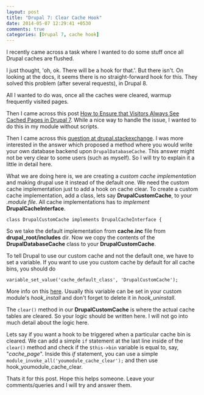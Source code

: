 ```yaml
---
layout: post
title: "Drupal 7: Clear Cache Hook"
date: 2014-05-07 12:29:41 +0530
comments: true
categories: [Drupal 7, cache hook]
---
```


I recently came across a task where I wanted to do some stuff once all Drupal caches are flushed.

I just thought, 'oh, ok. There will be a hook for that.'. But there isn't. On looking at the docs, it seems there is no straight-forward hook for this. They solved this problem (after several requests), in Drupal 8.

All I wanted to do was, once all the caches were cleared, warmup frequently visited pages.

Then I came across this post [How to Ensure that Visitors Always See Cached Pages in Drupal 7](http://tomroelandts.com/articles/how-to-ensure-that-visitors-always-see-cached-pages-in-drupal-7).
While a nice way to handle the issue, I wanted to do this in my module without scripts.

Then I came across this [question at drupal.stackexchange](http://drupal.stackexchange.com/questions/84371/is-there-a-way-to-hook-on-cache-clearing).
I was more interested in the answer which proposed a method where you would write your own database backend upon `DrupalDatabaseCache`.
This answer might not be very clear to some users (such as myself). So I will try to explain it a little in detail here.

What we are doing here is, we are creating a *custom cache implementation* and making drupal use it instead of the default one.
We need the custom cache implementation just to add a hook on cache clear. To create a custom cache implementation, add a class, lets say **DrupalCustomCache**, to your *.module file*. All cache implementations has to *implement* **DrupalCacheInterface**.
```
class DrupalCustomCache implements DrupalCacheInterface {
```
So we take the default implementation from **cache.inc** file from **drupal_root/includes** dir.
Now we copy the contents of the **DrupalDatabaseCache** class to your **DrupalCustomCache**.

To tell Drupal to use our custom cache and not the default one, we have to set a variable. If you want to use you custom cache by default for all cache bins, you should do
```
variable_set_value('cache_default_class', 'DrupalCustomCache');
```
More info on this [here](https://api.drupal.org/api/drupal/includes%21cache.inc/interface/DrupalCacheInterface/7).
Usually this variable can be set in your custom module's *hook_install* and don't forget to delete it in *hook_uninstall*.

The `clear()` method in our **DrupalCustomCache** is where the actual cache tables are cleared. So your logic should be written here. I will not go into much detail about the logic here.

Lets say if you want a hook to be triggered when a particular cache bin is cleared. We can add a simple `if` statement at the last line inside of the `clear()` method and check if the `$this->bin` variable is equal to, say, "*cache_page*". Inside this *if* statement, you can use a simple `module_invoke_all('youmodule_cache_clear');` and then use hook_youmodule_cache_clear.

Thats it for this post. Hope this helps someone. Leave your comments/queries and I will try and answer them.
 